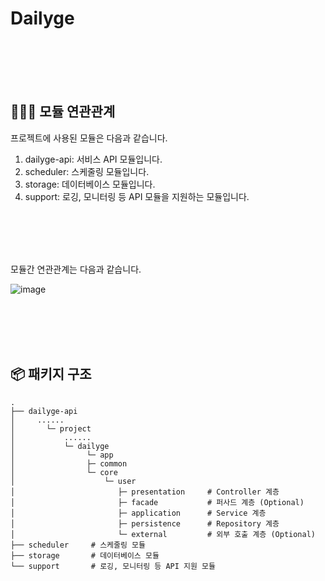 # Dailyge



<br/><br/><br/><br/>

## 👨‍👩‍👦 모듈 연관관계

프로젝트에 사용된 모듈은 다음과 같습니다.

1. dailyge-api: 서비스 API 모듈입니다.
2. scheduler: 스케줄링 모듈입니다.
3. storage: 데이터베이스 모듈입니다.
4. support: 로깅, 모니터링 등 API 모듈을 지원하는 모듈입니다.

<br/><br/><br/><br/>

모듈간 연관관계는 다음과 같습니다.

![image](https://img1.daumcdn.net/thumb/R1280x0/?scode=mtistory2&fname=https%3A%2F%2Fblog.kakaocdn.net%2Fdn%2FVapYn%2FbtsH8x9vZig%2FHakoUuW7xkJ8mkrVunN851%2Fimg.png)

<br/><br/><br/><br/>

## 📦 패키지 구조

```shell
.
├── dailyge-api
│     ......
│       └─ project
│           ......
│           └─ dailyge
│                └─ app
│                ├─ common
│                └─ core
│                    └─ user
│                       ├─ presentation     # Controller 계층
│                       ├─ facade           # 퍼사드 계층 (Optional)
│                       ├─ application      # Service 계층
│                       ├─ persistence      # Repository 계층
│                       └─ external         # 외부 호출 계층 (Optional)
├── scheduler     # 스케줄링 모듈
├── storage       # 데이터베이스 모듈
└── support       # 로깅, 모니터링 등 API 지원 모듈
```
